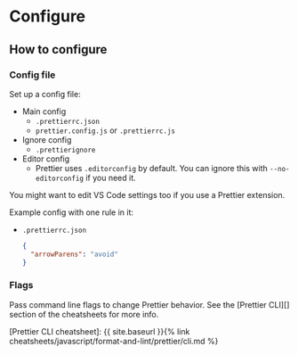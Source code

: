 # Configure


## How to configure

### Config file

Set up a config file:

- Main config
    - `.prettierrc.json`
    - `prettier.config.js` or `.prettierrc.js`
- Ignore config
    - `.prettierignore`
- Editor config
    - Prettier uses `.editorconfig` by default. You can ignore this with `--no-editorconfig` if you need it.
    
You might want to edit VS Code settings too if you use a Prettier extension.

Example config with one rule in it:

- `.prettierrc.json`
    ```json
    {
      "arrowParens": "avoid"
    }
    ```

### Flags

Pass command line flags to change Prettier behavior. See the [Prettier CLI][] section of the cheatsheets for more info.

[Prettier CLI cheatsheet]: {{ site.baseurl }}{% link cheatsheets/javascript/format-and-lint/prettier/cli.md %}
